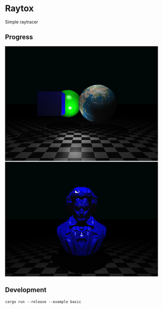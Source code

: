 # Raytox

Simple raytracer

## Progress
![](examples/basic.png)
![](examples/mesh.png)

## Development
```
cargo run --release --example basic
```
